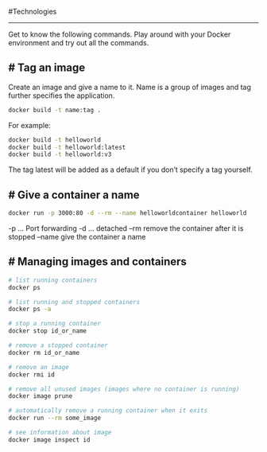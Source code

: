 #Technologies 

---

Get to know the following commands. Play around with your Docker environment and try out all the commands.
## # Tag an image

Create an image and give a name to it. Name is a group of images and tag further specifies the application.

```bash
docker build -t name:tag .
```

For example:

```bash
docker build -t helloworld
docker build -t helloworld:latest
docker build -t helloworld:v3
```

The tag latest will be added as a default if you don’t specify a tag yourself.

## # Give a container a name

```bash
docker run -p 3000:80 -d --rm --name helloworldcontainer helloworld
```

-p … Port forwarding -d … detached –rm remove the container after it is stopped –name give the container a name

## # Managing images and containers

```bash
# list running containers
docker ps

# list running and stopped containers
docker ps -a

# stop a running container
docker stop id_or_name

# remove a stopped container
docker rm id_or_name

# remove an image
docker rmi id

# remove all unused images (images where no container is running)
docker image prune

# automatically remove a running container when it exits
docker run --rm some_image

# see information about image
docker image inspect id
```
